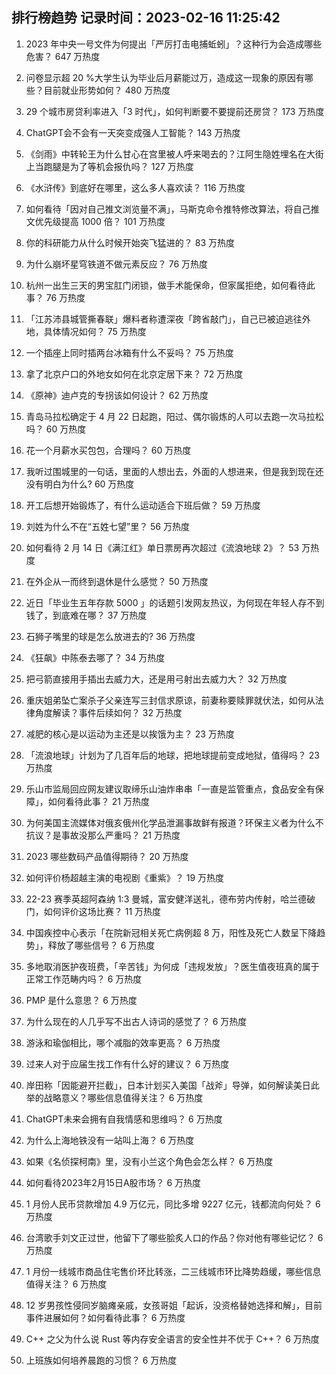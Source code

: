 
## 排行榜趋势 记录时间：2023-02-16 11:25:42
  
  1. 2023 年中央一号文件为何提出「严厉打击电捕蚯蚓」？这种行为会造成哪些危害？ 647 万热度
    
  2. 问卷显示超 20 %大学生认为毕业后月薪能过万，造成这一现象的原因有哪些？目前就业形势如何？ 480 万热度
    
  3. 29 个城市房贷利率进入「3 时代」，如何判断要不要提前还房贷？ 173 万热度
    
  4. ChatGPT会不会有一天突变成强人工智能？ 143 万热度
    
  5. 《剑雨》中转轮王为什么甘心在宫里被人呼来喝去的？江阿生隐姓埋名在大街上当跑腿是为了等机会报仇吗？ 127 万热度
    
  6. 《水浒传》到底好在哪里，这么多人喜欢读？ 116 万热度
    
  7. 如何看待「因对自己推文浏览量不满」，马斯克命令推特修改算法，将自己推文优先级提高 1000 倍？ 101 万热度
    
  8. 你的科研能力从什么时候开始突飞猛进的？ 83 万热度
    
  9. 为什么崩坏星穹铁道不做元素反应？ 76 万热度
    
  10. 杭州一出生三天的男宝肛门闭锁，做手术能保命，但家属拒绝，如何看待此事？ 76 万热度
    
  11. 「江苏沛县城管撕春联」爆料者称遭深夜「跨省敲门」，自己已被迫逃往外地，具体情况如何？ 75 万热度
    
  12. 一个插座上同时插两台冰箱有什么不妥吗？ 75 万热度
    
  13. 拿了北京户口的外地女如何在北京定居下来？ 72 万热度
    
  14. 《原神》迪卢克的专拐该如何设计？ 62 万热度
    
  15. 青岛马拉松确定于 4 月 22 日起跑，阳过、偶尔锻炼的人可以去跑一次马拉松吗？ 60 万热度
    
  16. 花一个月薪水买包包，合理吗？ 60 万热度
    
  17. 我听过围城里的一句话，里面的人想出去，外面的人想进来，但是我到现在还没有明白为什么? 60 万热度
    
  18. 开工后想开始锻炼了，有什么运动适合下班后做？ 59 万热度
    
  19. 刘姓为什么不在“五姓七望”里？ 56 万热度
    
  20. 如何看待 2 月 14 日《满江红》单日票房再次超过《流浪地球 2》？ 53 万热度
    
  21. 在外企从一而终到退休是什么感觉？ 50 万热度
    
  22. 近日「毕业生五年存款 5000 」的话题引发网友热议，为何现在年轻人存不到钱了，到底难在哪？ 37 万热度
    
  23. 石狮子嘴里的球是怎么放进去的? 36 万热度
    
  24. 《狂飙》中陈泰去哪了？ 34 万热度
    
  25. 把弓箭直接用手插出去威力大，还是用弓射出去威力大？ 32 万热度
    
  26. 重庆姐弟坠亡案杀子父亲连写三封信求原谅，前妻称要赎罪就伏法，如何从法律角度解读？事件后续如何？ 32 万热度
    
  27. 减肥的核心是以运动为主还是以挨饿为主？ 23 万热度
    
  28. 「流浪地球」计划为了几百年后的地球，把地球提前变成地狱，值得吗？ 23 万热度
    
  29. 乐山市监局回应网友建议取缔乐山油炸串串「一直是监管重点，食品安全有保障」，如何看待此事？ 21 万热度
    
  30. 为何美国主流媒体对俄亥俄州化学品泄漏事故鲜有报道？环保主义者为什么不抗议？是事故没那么严重吗？ 21 万热度
    
  31. 2023 哪些数码产品值得期待？ 20 万热度
    
  32. 如何评价杨超越主演的电视剧《重紫》？ 19 万热度
    
  33. 22-23 赛季英超阿森纳 1:3 曼城，富安健洋送礼，德布劳内传射，哈兰德破门，如何评价这场比赛？ 11 万热度
    
  34. 中国疾控中心表示「在院新冠相关死亡病例超 8 万，阳性及死亡人数呈下降趋势」，释放了哪些信号？ 6 万热度
    
  35. 多地取消医护夜班费，「辛苦钱」为何成「违规发放」？医生值夜班真的属于正常工作范畴内吗？ 6 万热度
    
  36. PMP 是什么意思？ 6 万热度
    
  37. 为什么现在的人几乎写不出古人诗词的感觉了？ 6 万热度
    
  38. 游泳和瑜伽相比，哪个减脂的效率更高？ 6 万热度
    
  39. 过来人对于应届生找工作有什么好的建议？ 6 万热度
    
  40. 岸田称「因能避开拦截」，日本计划买入美国「战斧」导弹，如何解读美日此举的战略意义？哪些信息值得关注？ 6 万热度
    
  41. ChatGPT未来会拥有自我情感和思维吗？ 6 万热度
    
  42. 为什么上海地铁没有一站叫上海？ 6 万热度
    
  43. 如果《名侦探柯南》里，没有小兰这个角色会怎么样？ 6 万热度
    
  44. 如何看待2023年2月15日A股市场？ 6 万热度
    
  45. 1 月份人民币贷款增加 4.9 万亿元，同比多增 9227 亿元，钱都流向何处？ 6 万热度
    
  46. 台湾歌手刘文正过世，他留下了哪些脍炙人口的作品？你对他有哪些记忆？ 6 万热度
    
  47. 1 月份一线城市商品住宅售价环比转涨，二三线城市环比降势趋缓，哪些信息值得关注？ 6 万热度
    
  48. 12 岁男孩性侵同岁脑瘫亲戚，女孩哥姐「起诉，没资格替她选择和解」，目前事件进展如何？如何看待此事？ 6 万热度
    
  49. C++ 之父为什么说 Rust 等内存安全语言的安全性并不优于 C++？ 6 万热度
    
  50. 上班族如何培养晨跑的习惯？ 6 万热度
    